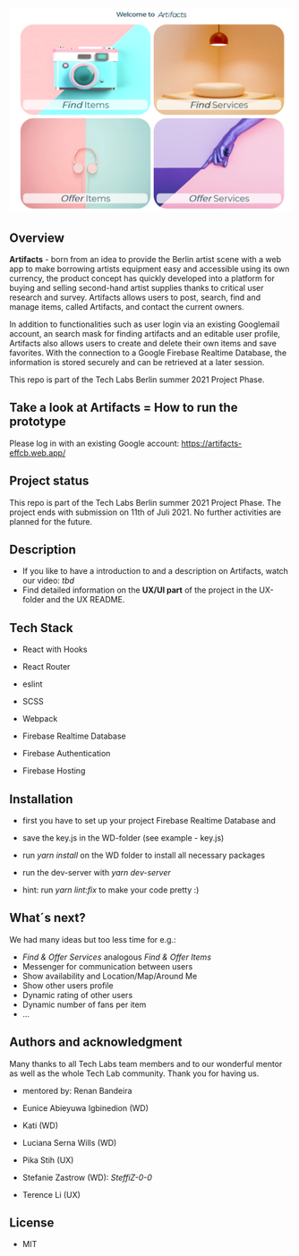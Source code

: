 ![Test](landingPage.PNG)

## Overview
**Artifacts** - born from an idea to provide the Berlin artist scene with a web app to make borrowing artists equipment easy and accessible using its own currency, the product concept has quickly developed into a platform for buying and selling second-hand artist supplies thanks to critical user research and survey. Artifacts allows users to post, search, find and manage items, called Artifacts, and contact the current owners.

In addition to functionalities such as user login via an existing Googlemail account, an search mask for finding artifacts and an editable user profile, Artifacts also allows users to create and delete their own items and save favorites. With the connection to a Google Firebase Realtime Database, the information is stored securely and can be retrieved at a later session.

This repo is part of the Tech Labs Berlin summer 2021 Project Phase.

## Take a look at Artifacts = How to run the prototype
Please log in with an existing Google account: https://artifacts-effcb.web.app/

## Project status
This repo is part of the Tech Labs Berlin summer 2021 Project Phase. The project ends with submission on 11th of Juli 2021.
No further activities are planned for the future.

## Description
* If you like to have a introduction to and a description on Artifacts, watch our video: _tbd_
* Find detailed information on the **UX/UI part** of the project in the UX-folder and the UX README. 

## Tech Stack
* React with Hooks
* React Router
* eslint

* SCSS

* Webpack

* Firebase Realtime Database
* Firebase Authentication
* Firebase Hosting
## Installation
* first you have to set up your project Firebase Realtime Database and
* save the key.js in the WD-folder (see example - key.js)
* run _yarn install_ on the WD folder to install all necessary packages

* run the dev-server with _yarn dev-server_
* hint: run _yarn lint:fix_ to make your code pretty :)

## What´s next?
We had many ideas but too less time for e.g.:
* _Find & Offer Services_ analogous _Find & Offer Items_
* Messenger for communication between users
* Show availability and Location/Map/Around Me
* Show other users profile
* Dynamic rating of other users
* Dynamic number of fans per item
* ...

## Authors and acknowledgment
Many thanks to all Tech Labs team members and to our wonderful mentor as well as the whole Tech Lab community.
Thank you for having us.

* mentored by: Renan Bandeira

* Eunice Abieyuwa Igbinedion (WD)
* Kati (WD)
* Luciana Serna Wills (WD)
* Pika Stih (UX)
* Stefanie Zastrow (WD): _SteffiZ-0-0_
* Terence Li (UX)

## License
* MIT
